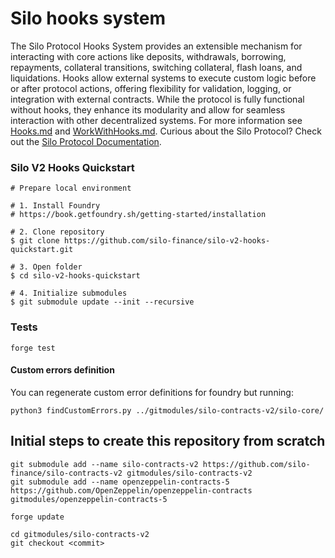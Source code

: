 # Silo hooks system
The Silo Protocol Hooks System provides an extensible mechanism for interacting with core actions like deposits, withdrawals, borrowing, repayments, collateral transitions, switching collateral, flash loans, and liquidations. Hooks allow external systems to execute custom logic before or after protocol actions, offering flexibility for validation, logging, or integration with external contracts. While the protocol is fully functional without hooks, they enhance its modularity and allow for seamless interaction with other decentralized systems. For more information see [Hooks.md](https://github.com/silo-finance/silo-contracts-v2/blob/develop/silo-core/docs/Hooks.md) and [WorkWithHooks.md](./WorkWithHooks.md). Curious about the Silo Protocol? Check out the [Silo Protocol Documentation](https://docs.silo.finance/).

### Silo V2 Hooks Quickstart

```shell
# Prepare local environment

# 1. Install Foundry 
# https://book.getfoundry.sh/getting-started/installation

# 2. Clone repository
$ git clone https://github.com/silo-finance/silo-v2-hooks-quickstart.git

# 3. Open folder
$ cd silo-v2-hooks-quickstart

# 4. Initialize submodules
$ git submodule update --init --recursive
```

### Tests
```shell
forge test
```

#### Custom errors definition

You can regenerate custom error definitions for foundry but running:

```shell
python3 findCustomErrors.py ../gitmodules/silo-contracts-v2/silo-core/
```

## Initial steps to create this repository from scratch

```shell
git submodule add --name silo-contracts-v2 https://github.com/silo-finance/silo-contracts-v2 gitmodules/silo-contracts-v2
git submodule add --name openzeppelin-contracts-5 https://github.com/OpenZeppelin/openzeppelin-contracts gitmodules/openzeppelin-contracts-5

forge update

cd gitmodules/silo-contracts-v2
git checkout <commit>
```
